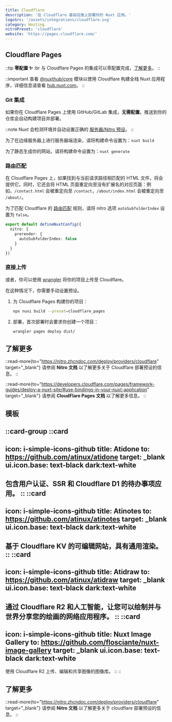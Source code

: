 ```yaml
---
title: Cloudflare
description: '在 Cloudflare 基础设施上部署你的 Nuxt 应用。'
logoSrc: '/assets/integrations/cloudflare.svg'
category: Hosting
nitroPreset: 'cloudflare'
website: 'https://pages.cloudflare.com/'
---
```


## Cloudflare Pages

::tip
**零配置 ✨**
:br
与 Cloudflare Pages 的集成可以零配置完成，[了解更多](https://nitro.zhcndoc.com/deploy#zero-config-providers)。
::

::important
查看 [@nuxthub/core](/modules/hub) 模块以使用 Cloudflare 构建全栈 Nuxt 应用程序，详细信息请查看 [hub.nuxt.com](https://hub.nuxt.com)。
::

### Git 集成

如果你在 Cloudflare Pages 上使用 GitHub/GitLab 集成，**无需配置**。推送到你的仓库会自动构建项目并部署。

::note
Nuxt 会检测环境并自动设置正确的 [服务器/Nitro 预设](https://nitro.zhcndoc.com/deploy/providers/cloudflare)。
::

为了在边缘服务器上进行服务器端渲染，请将构建命令设置为：`nuxt build`

为了静态生成你的网站，请将构建命令设置为：`nuxt generate`

### 路由匹配

在 Cloudflare Pages 上，如果找到与当前请求路径相匹配的 HTML 文件，将会提供它。同时，它还会将 HTML 页面重定向至没有扩展名的对应页面：例如，`/contact.html` 会被重定向至 `/contact`，`/about/index.html` 会被重定向至 `/about/`。

为了匹配 Cloudflare 的 [路由匹配](https://developers.cloudflare.com/pages/configuration/serving-pages/#route-matching) 规则，请将 nitro 选项 `autoSubfolderIndex` 设置为 `false`。

```ts [nuxt.config.ts]
export default defineNuxtConfig({
  nitro: {
    prerender: {
      autoSubfolderIndex: false
    }
  }
})
```

### 直接上传

或者，你可以使用 [wrangler](https://github.com/cloudflare/workers-sdk) 将你的项目上传至 Cloudflare。

在这种情况下，你需要手动设置预设。

1. 为 Cloudflare Pages 构建你的项目：

    ```bash [终端]
    npx nuxi build --preset=cloudflare_pages
    ```

2. 部署，首次部署时会要求你创建一个项目：

    ```bash [终端]
    wrangler pages deploy dist/
    ```

## 了解更多

::read-more{to="https://nitro.zhcndoc.com/deploy/providers/cloudflare" target="_blank"}
请参阅 **Nitro 文档** 以了解更多关于 Cloudflare 部署预设的信息。
::

::read-more{to="https://developers.cloudflare.com/pages/framework-guides/deploy-a-nuxt-site/#use-bindings-in-your-nuxt-application" target="_blank"}
请参阅 **CloudFlare Pages 文档** 以了解更多信息。
::

## 模板

::card-group
  ::card
  ---
  icon: i-simple-icons-github
  title: Atidone
  to: https://github.com/atinux/atidone
  target: _blank
  ui.icon.base: text-black dark:text-white
  ---
  包含用户认证、SSR 和 Cloudflare D1 的待办事项应用。
  ::
  ::card
  ---
  icon: i-simple-icons-github
  title: Atinotes
  to: https://github.com/atinux/atinotes
  target: _blank
  ui.icon.base: text-black dark:text-white
  ---
  基于 Cloudflare KV 的可编辑网站，具有通用渲染。
  ::
  ::card
  ---
  icon: i-simple-icons-github
  title: Atidraw
  to: https://github.com/atinux/atidraw
  target: _blank
  ui.icon.base: text-black dark:text-white
  ---
  通过 Cloudflare R2 和人工智能，让您可以绘制并与世界分享您的绘画的网络应用程序。
  ::
  ::card
  ---
  icon: i-simple-icons-github
  title: Nuxt Image Gallery
  to: https://github.com/flosciante/nuxt-image-gallery
  target: _blank
  ui.icon.base: text-black dark:text-white
  ---
  使用 Cloudflare R2 上传、编辑和共享图像的图像库。
  ::
::

## 了解更多

::read-more{to="https://nitro.zhcndoc.com/deploy/providers/cloudflare" target="_blank"}
请参阅 **Nitro 文档** 以了解更多关于 cloudflare 部署预设的信息。
::
